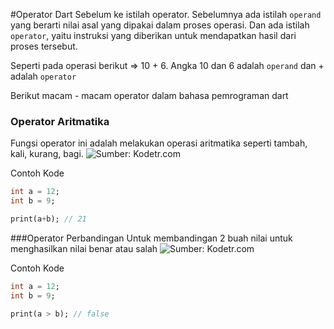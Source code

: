 #Operator Dart
Sebelum ke istilah operator. Sebelumnya ada istilah `operand` yang berarti nilai asal yang dipakai dalam proses operasi. Dan ada istilah `operator`, yaitu instruksi yang diberikan untuk mendapatkan hasil dari proses tersebut.

Seperti pada operasi berikut => 10 + 6. Angka 10 dan 6 adalah `operand` dan + adalah `operator`

Berikut macam - macam operator dalam bahasa pemrograman dart

### Operator Aritmatika
Fungsi operator ini adalah melakukan operasi aritmatika seperti tambah, kali, kurang, bagi.
![Sumber: Kodetr.com](https://www.kodetr.com/res/simbol_aritmatika.png)

Contoh Kode

```dart
int a = 12;
int b = 9;

print(a+b); // 21
```

###Operator Perbandingan
Untuk membandingan 2 buah nilai untuk menghasilkan nilai benar atau salah
![Sumber: Kodetr.com](https://www.kodetr.com/res/simbol_perbandingan.png)

Contoh Kode

```dart
int a = 12;
int b = 9;

print(a > b); // false
```